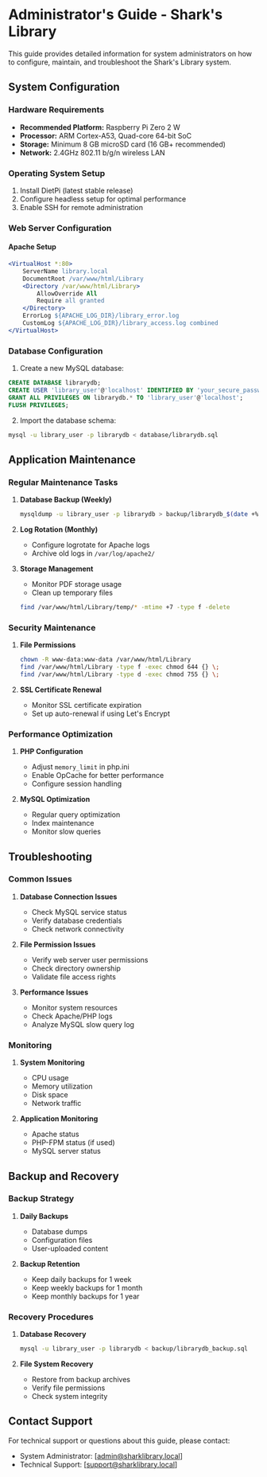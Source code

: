 # Administrator's Guide - Shark's Library

This guide provides detailed information for system administrators on how to configure, maintain, and troubleshoot the Shark's Library system.

## System Configuration

### Hardware Requirements

- **Recommended Platform:** Raspberry Pi Zero 2 W
- **Processor:** ARM Cortex-A53, Quad-core 64-bit SoC
- **Storage:** Minimum 8 GB microSD card (16 GB+ recommended)
- **Network:** 2.4GHz 802.11 b/g/n wireless LAN

### Operating System Setup

1. Install DietPi (latest stable release)
2. Configure headless setup for optimal performance
3. Enable SSH for remote administration

### Web Server Configuration

#### Apache Setup
```apache
<VirtualHost *:80>
    ServerName library.local
    DocumentRoot /var/www/html/Library
    <Directory /var/www/html/Library>
        AllowOverride All
        Require all granted
    </Directory>
    ErrorLog ${APACHE_LOG_DIR}/library_error.log
    CustomLog ${APACHE_LOG_DIR}/library_access.log combined
</VirtualHost>
```

### Database Configuration

1. Create a new MySQL database:
```sql
CREATE DATABASE librarydb;
CREATE USER 'library_user'@'localhost' IDENTIFIED BY 'your_secure_password';
GRANT ALL PRIVILEGES ON librarydb.* TO 'library_user'@'localhost';
FLUSH PRIVILEGES;
```

2. Import the database schema:
```bash
mysql -u library_user -p librarydb < database/librarydb.sql
```

## Application Maintenance

### Regular Maintenance Tasks

1. **Database Backup (Weekly)**
   ```bash
   mysqldump -u library_user -p librarydb > backup/librarydb_$(date +%Y%m%d).sql
   ```

2. **Log Rotation (Monthly)**
   - Configure logrotate for Apache logs
   - Archive old logs in `/var/log/apache2/`

3. **Storage Management**
   - Monitor PDF storage usage
   - Clean up temporary files
   ```bash
   find /var/www/html/Library/temp/* -mtime +7 -type f -delete
   ```

### Security Maintenance

1. **File Permissions**
   ```bash
   chown -R www-data:www-data /var/www/html/Library
   find /var/www/html/Library -type f -exec chmod 644 {} \;
   find /var/www/html/Library -type d -exec chmod 755 {} \;
   ```

2. **SSL Certificate Renewal**
   - Monitor SSL certificate expiration
   - Set up auto-renewal if using Let's Encrypt

### Performance Optimization

1. **PHP Configuration**
   - Adjust `memory_limit` in php.ini
   - Enable OpCache for better performance
   - Configure session handling

2. **MySQL Optimization**
   - Regular query optimization
   - Index maintenance
   - Monitor slow queries

## Troubleshooting

### Common Issues

1. **Database Connection Issues**
   - Check MySQL service status
   - Verify database credentials
   - Check network connectivity

2. **File Permission Issues**
   - Verify web server user permissions
   - Check directory ownership
   - Validate file access rights

3. **Performance Issues**
   - Monitor system resources
   - Check Apache/PHP logs
   - Analyze MySQL slow query log

### Monitoring

1. **System Monitoring**
   - CPU usage
   - Memory utilization
   - Disk space
   - Network traffic

2. **Application Monitoring**
   - Apache status
   - PHP-FPM status (if used)
   - MySQL server status

## Backup and Recovery

### Backup Strategy

1. **Daily Backups**
   - Database dumps
   - Configuration files
   - User-uploaded content

2. **Backup Retention**
   - Keep daily backups for 1 week
   - Keep weekly backups for 1 month
   - Keep monthly backups for 1 year

### Recovery Procedures

1. **Database Recovery**
   ```bash
   mysql -u library_user -p librarydb < backup/librarydb_backup.sql
   ```

2. **File System Recovery**
   - Restore from backup archives
   - Verify file permissions
   - Check system integrity

## Contact Support

For technical support or questions about this guide, please contact:
- System Administrator: [admin@sharklibrary.local]
- Technical Support: [support@sharklibrary.local]
